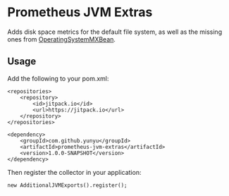 # Prometheus JVM Extras


Adds disk space metrics for the default file system, as well as the missing ones from [OperatingSystemMXBean](https://docs.oracle.com/javase/7/docs/jre/api/management/extension/com/sun/management/OperatingSystemMXBean.html).

## Usage

Add the following to your pom.xml:

	<repositories>
		<repository>
		    <id>jitpack.io</id>
		    <url>https://jitpack.io</url>
		</repository>
	</repositories>

	<dependency>
	    <groupId>com.github.yunyu</groupId>
	    <artifactId>prometheus-jvm-extras</artifactId>
	    <version>1.0.0-SNAPSHOT</version>
	</dependency>

Then register the collector in your application:

    new AdditionalJVMExports().register();
